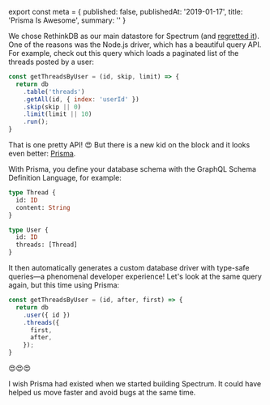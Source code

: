 
export const meta = {
  published: false,
  publishedAt: '2019-01-17',
  title: 'Prisma Is Awesome',
  summary: ''
}

We chose RethinkDB as our main datastore for Spectrum (and [regretted it](/thoughts/tech-choice-regrets-at-spectrum)). One of the reasons was the Node.js driver, which has a beautiful query API. For example, check out this query which loads a paginated list of the threads posted by a user:

```js
const getThreadsByUser = (id, skip, limit) => {
  return db
    .table('threads')
    .getAll(id, { index: 'userId' })
    .skip(skip || 0)
    .limit(limit || 10)
    .run();
}
```

That is one pretty API! 😍 But there is a new kid on the block and it looks even better: [Prisma](https://prisma.io).

With Prisma, you define your database schema with the GraphQL Schema Definition Language, for example:

```graphql
type Thread {
  id: ID
  content: String
}

type User {
  id: ID
  threads: [Thread]
}
```

It then automatically generates a custom database driver with type-safe queries—a phenomenal developer experience! Let's look at the same query again, but this time using Prisma:

```js
const getThreadsByUser = (id, after, first) => {
  return db
    .user({ id })
    .threads({ 
      first,
      after,
    });
}
```

😍😍😍

I wish Prisma had existed when we started building Spectrum. It could have helped us move faster and avoid bugs at the same time.
